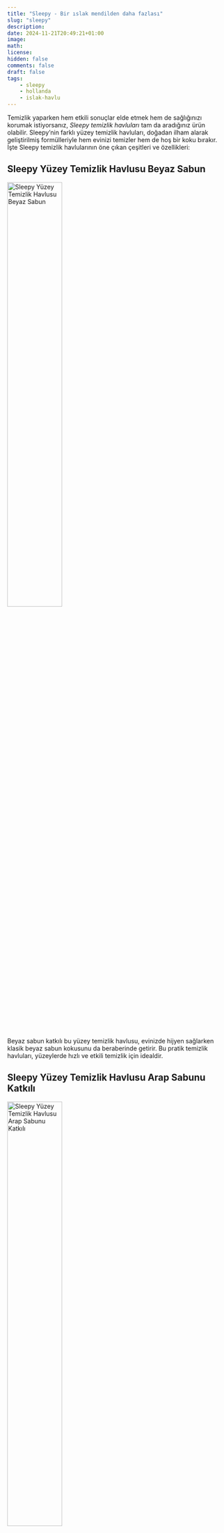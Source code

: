 ```yaml
---
title: "Sleepy - Bir ıslak mendilden daha fazlası"
slug: "sleepy"
description: 
date: 2024-11-21T20:49:21+01:00
image: 
math: 
license: 
hidden: false
comments: false
draft: false
tags:
    - sleepy
    - hollanda
    - islak-havlu
---
```


Temizlik yaparken hem etkili sonuçlar elde etmek hem de sağlığınızı korumak istiyorsanız, *Sleepy temizlik havluları* tam da aradığınız ürün olabilir. Sleepy’nin farklı yüzey temizlik havluları, doğadan ilham alarak geliştirilmiş formülleriyle hem evinizi temizler hem de hoş bir koku bırakır. İşte Sleepy temizlik havlularının öne çıkan çeşitleri ve özellikleri:

## Sleepy Yüzey Temizlik Havlusu Beyaz Sabun
<img src="https://blueapril.nl/cdn/shop/files/Sleepy.webp" alt="Sleepy Yüzey Temizlik Havlusu Beyaz Sabun" width="50%" />

Beyaz sabun katkılı bu yüzey temizlik havlusu, evinizde hijyen sağlarken klasik beyaz sabun kokusunu da beraberinde getirir. Bu pratik temizlik havluları, yüzeylerde hızlı ve etkili temizlik için idealdir.

## Sleepy Yüzey Temizlik Havlusu Arap Sabunu Katkılı
<img src="https://blueapril.nl/cdn/shop/files/0281573_sleepy-easy-clean-arap-sabunu-katkili-yuzey-temizlik-havlusu-100-yaprak.jpg" alt="Sleepy Yüzey Temizlik Havlusu Arap Sabunu Katkılı" width="50%" />

Arap sabunu katkılı bu yüzey temizlik havlusu, doğallıktan vazgeçmeden yüzeylerde güçlü temizlik sağlar. Özellikle mutfak ve banyolarda tercih edilebilir.

## Sleepy Yüzey Temizlik Havlusu Çamaşır Suyu Katkılı
<img src="https://blueapril.nl/cdn/shop/files/0281893_sleepy-easy-clean-camasir-suyu-katkili-yuzey-temizlik-havlusu-100-yaprak.jpg" alt="Sleepy Yüzey Temizlik Havlusu Çamaşır Suyu Katkılı" width="50%" />

Çamaşır suyu katkılı yüzey temizlik havlusu, özellikle zorlu lekelerle başa çıkmak isteyenler için idealdir. Güçlü temizleyici etkisi ile hijyen sağlar.

## Sleepy Easy Clean Bio Çözünür Çay Ağacı Ve Misket Limonu Yüzey Temizlik Havlusu
<img src="https://blueapril.nl/cdn/shop/files/0318570_sleepy-easy-clean-bio-cozunur-cay-agaci-ve-misket-limonu-yuzey-temizlik-havlusu-50-yaprak_1.jpg" alt="Sleepy Easy Clean Bio Çözünür Çay Ağacı Ve Misket Limonu Yüzey Temizlik Havlusu" width="50%" />

Doğal içerikli bu havlu, çay ağacı ve misket limonunun ferahlatıcı etkisini sunar. Bio çözünür olması ile çevre dostu bir kullanım sunar.

## Sleepy Easy Clean Bio Çözünür Deniz Tuzu Ve Deniz Yosunu Yüzey Temizlik Havlusu
<img src="https://blueapril.nl/cdn/shop/files/0318573_sleepy-easy-clean-bio-cozunur-deniz-tuzu-ve-deniz-yosunu-yuzey-temizlik-havlusu-50-yaprak.jpg" alt="Sleepy Easy Clean Bio Çözünür Deniz Tuzu Ve Deniz Yosunu Yüzey Temizlik Havlusu" width="50%" />

Deniz tuzu ve deniz yosunu içerikli bu havlu, yüzey temizliği yaparken evinize tazelik getirir. Bio çözünür yapısıyla çevre dostudur.

## Sleepy Easy Clean Bio Çözünür Karanfil Ve Tarçın Yüzey Temizlik Havlusu
<img src="https://blueapril.nl/cdn/shop/files/0318576_sleepy-easy-clean-bio-cozunur-karanfil-ve-tarcin-yuzey-temizlik-havlusu-50-yaprak_1.jpg" alt="Sleepy Easy Clean Bio Çözünür Karanfil Ve Tarçın Yüzey Temizlik Havlusu" width="50%" />

Karanfil ve tarçın içerikli bu havlu, doğal koku ve etkili temizlik sunar. Bio çözünür özellikte olması çevreye olan duyarlılığınızı destekler.

## Sleepy Easy Clean Yüzey Temizlik Havlusu Seyahat Boy
<img src="https://blueapril.nl/cdn/shop/files/0276717_sleepy-easy-clean-yuzey-temizlik-havlusu-1002x15-130-yaprak.png" alt="Sleepy Easy Clean Yüzey Temizlik Havlusu Seyahat Boy" width="50%" />

Seyahat boy bu temizlik havlusu, yanınızda taşıyabileceğiniz pratik bir çözümdür. Seyahatlerinizde hijyen sağlamak için idealdir.

## Sleepy Easy Clean Beyaz Sabun Katkılı Mopa Uyumlu Yer Temizlik Havlusu
<img src="https://blueapril.nl/cdn/shop/files/0313494_sleepy-easy-clean-beyaz-sabun-katkili-mopa-uyumlu-yer-temizlik-havlusu-50-yaprak.jpg" alt="Sleepy Easy Clean Beyaz Sabun Katkılı Mopa Uyumlu Yer Temizlik Havlusu" width="50%" />

Beyaz sabun katkılı bu mop uyumlu yer temizlik havlusu, büyük yüzeylerde hijyen sağlamak için kullanılır. Mop aparatları ile uyumludur.

## Sleepy Easy Clean Arap Sabunu Katkılı Mopa Uyumlu Yer Temizlik Havlusu
<img src="https://blueapril.nl/cdn/shop/files/0313498_sleepy-easy-clean-arap-sabunu-katkili-mopa-uyumlu-yer-temizlik-havlusu-50-yaprak.jpg" alt="Sleepy Easy Clean Arap Sabunu Katkılı Mopa Uyumlu Yer Temizlik Havlusu" width="50%" />

Arap sabunu katkılı bu mop uyumlu havlu, doğallığı sevenler için ideal bir tercihtir. Mop aparatı ile kullanılarak büyük yüzeylerde etkili temizlik sağlar.

---

Sadece Sleepy değil, pek çok farklı doğal içerikli temizlik ürününü **[blueapril.nl](https://blueapril.nl/)** websitesinden, indirimli fiyatlarla satın alabilirsiniz.
